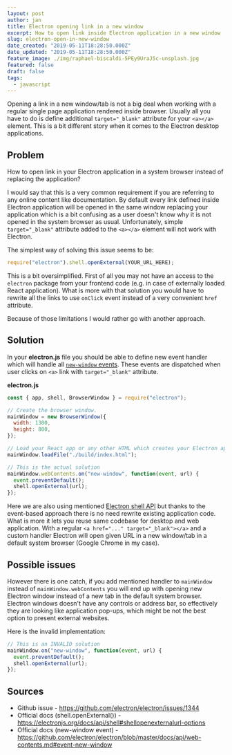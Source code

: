 ```yaml
---
layout: post
author: jan
title: Electron opening link in a new window
excerpt: How to open link inside Electron application in a new window
slug: electron-open-in-new-window
date_created: "2019-05-11T18:28:50.000Z"
date_updated: "2019-05-11T18:28:50.000Z"
feature_image: ./img/raphael-biscaldi-5PEy9UraJ5c-unsplash.jpg
featured: false
draft: false
tags:
  - javascript
---
```


Opening a link in a new window/tab is not a big deal when working with a regular single page application rendered inside browser.
Usually all you have to do is define additional `target="_blank"` attribute for your `<a></a>` element.
This is a bit different story when it comes to the Electron desktop applications.

## Problem

How to open link in your Electron application in a system browser instead of replacing the application?

I would say that this is a very common requirement if you are referring to any online content like documentation.
By default every link defined inside Electron application will be opened in the same window replacing your application which is a bit confusing as a user doesn't know why it is not opened in the system browser as usual.
Unfortunately, simple `target="_blank"` attribute added to the `<a></a>` element will not work with Electron.

The simplest way of solving this issue seems to be:

```js
require("electron").shell.openExternal(YOUR_URL_HERE);
```

This is a bit oversimplified.
First of all you may not have an access to the `electron` package from your frontend code (e.g. in case of externally loaded React application).
What is more with that solution you would have to rewrite all the links to use `onClick` event instead of a very convenient `href` attribute.

Because of those limitations I would rather go with another approach.

## Solution

In your **electron.js** file you should be able to define new event handler which will handle all [`new-window` events](https://github.com/electron/electron/blob/master/docs/api/web-contents.md#event-new-window).
These events are dispatched when user clicks on `<a>` link with `target="_blank"` attribute.

**electron.js**

```js
const { app, shell, BrowserWindow } = require("electron");

// Create the browser window.
mainWindow = new BrowserWindow({
  width: 1300,
  height: 800,
});

// Load your React app or any other HTML which creates your Electron app content
mainWindow.loadFile("./build/index.html");

// This is the actual solution
mainWindow.webContents.on("new-window", function(event, url) {
  event.preventDefault();
  shell.openExternal(url);
});
```

Here we are also using mentioned [Electron shell API](https://electronjs.org/docs/api/shell#shellopenexternalurl-options) but thanks to the event-based approach there is no need rewrite existing application code.
What is more it lets you reuse same codebase for desktop and web application.
With a regular `<a href="..." target="_blank"></a>` and a custom handler Electron will open given URL in a new window/tab in a default system browser (Google Chrome in my case).

## Possible issues

However there is one catch, if you add mentioned handler to `mainWindow` instead of `mainWindow.webContents` you will end up with opening new Electron window instead of a new tab in the default system browser.
Electron windows doesn't have any controls or address bar, so effectively they are looking like application pop-ups, which might be not the best option to present external websites.

Here is the invalid implementation:

```js
// This is an INVALID solution
mainWindow.on("new-window", function(event, url) {
  event.preventDefault();
  shell.openExternal(url);
});
```

## Sources

- Github issue - https://github.com/electron/electron/issues/1344
- Official docs (shell.openExternal()) - https://electronjs.org/docs/api/shell#shellopenexternalurl-options
- Official docs (new-window event) - https://github.com/electron/electron/blob/master/docs/api/web-contents.md#event-new-window
